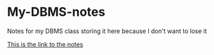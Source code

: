 # My-DBMS-notes

Notes for my DBMS class storing it here because I don't want to lose it

[This is the link to the notes](./notes.md) 
